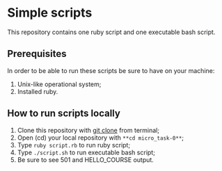 # Simple scripts

This repository contains one ruby script and one executable bash script.

## Prerequisites

In order to be able to run these scripts be sure to have on your machine:
1. Unix-like operational system;
2. Installed ruby.

## How to run scripts locally

1. Clone this repository with [git clone](https://github.com/git-guides/git-clone) from terminal;
2. Open (cd) your local repository with `**cd micro_task-0**`;
3. Type `ruby script.rb` to run ruby script;
4. Type `./script.sh` to run executable bash script;
5. Be sure to see 501 and HELLO_COURSE output.